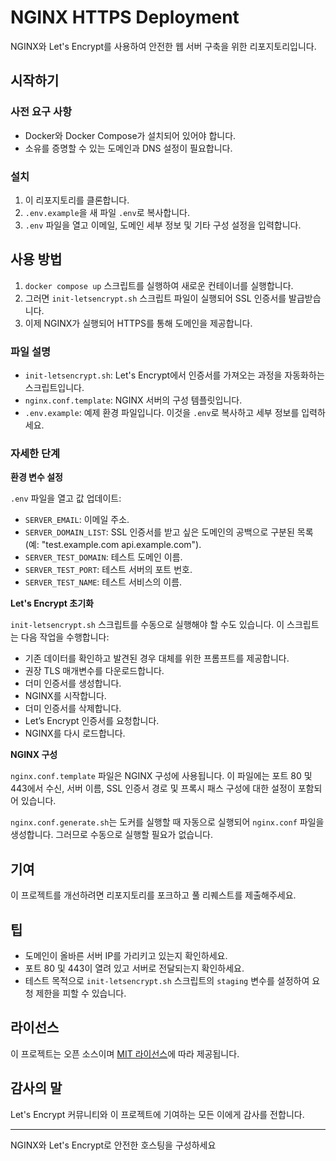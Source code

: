 # NGINX HTTPS Deployment

NGINX와 Let's Encrypt를 사용하여 안전한 웹 서버 구축을 위한 리포지토리입니다.

## 시작하기

### 사전 요구 사항

-   Docker와 Docker Compose가 설치되어 있어야 합니다.
-   소유를 증명할 수 있는 도메인과 DNS 설정이 필요합니다.

### 설치

1. 이 리포지토리를 클론합니다.
2. `.env.example`을 새 파일 `.env`로 복사합니다.
3. `.env` 파일을 열고 이메일, 도메인 세부 정보 및 기타 구성 설정을 입력합니다.

## 사용 방법

1. `docker compose up` 스크립트를 실행하여 새로운 컨테이너를 실행합니다.
2. 그러면 `init-letsencrypt.sh` 스크립트 파일이 실행되어 SSL 인증서를 발급받습니다.
3. 이제 NGINX가 실행되어 HTTPS를 통해 도메인을 제공합니다.

### 파일 설명

-   `init-letsencrypt.sh`: Let's Encrypt에서 인증서를 가져오는 과정을 자동화하는 스크립트입니다.
-   `nginx.conf.template`: NGINX 서버의 구성 템플릿입니다.
-   `.env.example`: 예제 환경 파일입니다. 이것을 `.env`로 복사하고 세부 정보를 입력하세요.

### 자세한 단계

**환경 변수 설정**

`.env` 파일을 열고 값 업데이트:

-   `SERVER_EMAIL`: 이메일 주소.
-   `SERVER_DOMAIN_LIST`: SSL 인증서를 받고 싶은 도메인의 공백으로 구분된 목록 (예: "test.example.com api.example.com").
-   `SERVER_TEST_DOMAIN`: 테스트 도메인 이름.
-   `SERVER_TEST_PORT`: 테스트 서버의 포트 번호.
-   `SERVER_TEST_NAME`: 테스트 서비스의 이름.

**Let's Encrypt 초기화**

`init-letsencrypt.sh` 스크립트를 수동으로 실행해야 할 수도 있습니다. 이 스크립트는 다음 작업을 수행합니다:

-   기존 데이터를 확인하고 발견된 경우 대체를 위한 프롬프트를 제공합니다.
-   권장 TLS 매개변수를 다운로드합니다.
-   더미 인증서를 생성합니다.
-   NGINX를 시작합니다.
-   더미 인증서를 삭제합니다.
-   Let’s Encrypt 인증서를 요청합니다.
-   NGINX를 다시 로드합니다.

**NGINX 구성**

`nginx.conf.template` 파일은 NGINX 구성에 사용됩니다. 이 파일에는 포트 80 및 443에서 수신, 서버 이름, SSL 인증서 경로 및 프록시 패스 구성에 대한 설정이 포함되어 있습니다.

`nginx.conf.generate.sh`는 도커를 실행할 때 자동으로 실행되어 `nginx.conf` 파일을 생성합니다. 그러므로 수동으로 실행할 필요가 없습니다.

## 기여

이 프로젝트를 개선하려면 리포지토리를 포크하고 풀 리퀘스트를 제출해주세요.

## 팁

-   도메인이 올바른 서버 IP를 가리키고 있는지 확인하세요.
-   포트 80 및 443이 열려 있고 서버로 전달되는지 확인하세요.
-   테스트 목적으로 `init-letsencrypt.sh` 스크립트의 `staging` 변수를 설정하여 요청 제한을 피할 수 있습니다.

## 라이선스

이 프로젝트는 오픈 소스이며 [MIT 라이선스](LICENSE)에 따라 제공됩니다.

## 감사의 말

Let's Encrypt 커뮤니티와 이 프로젝트에 기여하는 모든 이에게 감사를 전합니다.

---

NGINX와 Let's Encrypt로 안전한 호스팅을 구성하세요
